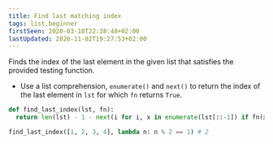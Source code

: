 ```yaml
---
title: Find last matching index
tags: list,beginner
firstSeen: 2020-03-10T22:38:48+02:00
lastUpdated: 2020-11-02T19:27:53+02:00
---
```


Finds the index of the last element in the given list that satisfies the provided testing function.

- Use a list comprehension, `enumerate()` and `next()` to return the index of the last element in `lst` for which `fn` returns `True`.

```py
def find_last_index(lst, fn):
  return len(lst) - 1 - next(i for i, x in enumerate(lst[::-1]) if fn(x))
```

```py
find_last_index([1, 2, 3, 4], lambda n: n % 2 == 1) # 2
```
